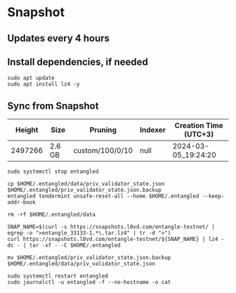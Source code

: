 # Snapshot

## Updates every 4 hours

## Install dependencies, if needed
```
sudo apt update
sudo apt install lz4 -y
```

## Sync from Snapshot  
| Height  | Size | Pruning | Indexer | Creation Time (UTC+3) |
| --------- | --------- | --------- | --------- | --------- |
| 2497266  | 2.6 GB  | custom/100/0/10 | null | 2024-03-05_19:24:20 |

```
sudo systemctl stop entangled

cp $HOME/.entangled/data/priv_validator_state.json $HOME/.entangled/priv_validator_state.json.backup
entangled tendermint unsafe-reset-all --home $HOME/.entangled --keep-addr-book

rm -rf $HOME/.entangled/data 

SNAP_NAME=$(curl -s https://snapshots.l0vd.com/entangle-testnet/ | egrep -o ">entangle_33133-1.*\.tar.lz4" | tr -d ">")
curl https://snapshots.l0vd.com/entangle-testnet/${SNAP_NAME} | lz4 -dc - | tar -xf - -C $HOME/.entangled

mv $HOME/.entangled/priv_validator_state.json.backup $HOME/.entangled/data/priv_validator_state.json

sudo systemctl restart entangled
sudo journalctl -u entangled -f --no-hostname -o cat